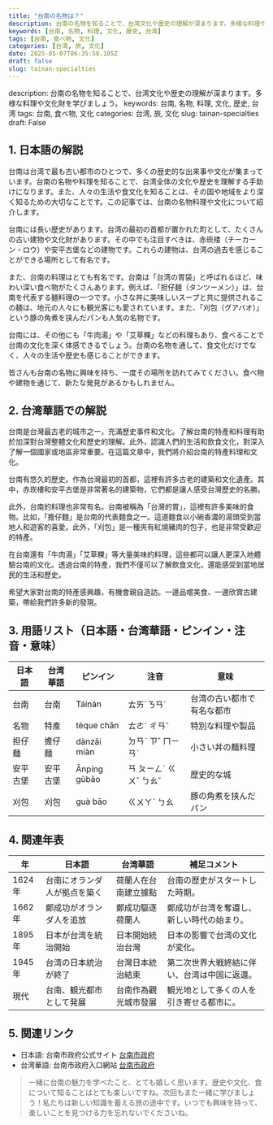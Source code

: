 ```yaml
---
title: "台南の名物は？"
description: 台南の名物を知ることで、台湾文化や歴史の理解が深まります。多様な料理や文化財を学びましょう。
keywords: [台南, 名物, 料理, 文化, 歴史, 台湾]
tags: [台南, 食べ物, 文化]
categories: [台湾, 旅, 文化]
date: 2025-05-07T06:35:58.105Z
draft: false
slug: tainan-specialties
---
```


description: 台南の名物を知ることで、台湾文化や歴史の理解が深まります。多様な料理や文化財を学びましょう。
keywords: 台南, 名物, 料理, 文化, 歴史, 台湾
tags: 台南, 食べ物, 文化
categories: 台湾, 旅, 文化
slug: tainan-specialties
draft: False

## 1. 日本語の解説

台南は台湾で最も古い都市のひとつで、多くの歴史的な出来事や文化が集まっています。台南の名物や料理を知ることで、台湾全体の文化や歴史を理解する手助けになります。また、人々の生活や食文化を知ることは、その国や地域をより深く知るための大切なことです。この記事では、台南の名物料理や文化について紹介します。

台南には長い歴史があります。台湾の最初の首都が置かれた町として、たくさんの古い建物や文化財があります。その中でも注目すべきは、赤崁楼（チーカーン・ロウ）や安平古堡などの建物です。これらの建物は、台湾の過去を感じることができる場所として有名です。

また、台南の料理はとても有名です。台南は「台湾の胃袋」と呼ばれるほど、味わい深い食べ物がたくさんあります。例えば、「担仔麺（タンツーメン）」は、台南を代表する麺料理の一つです。小さな丼に美味しいスープと共に提供されるこの麺は、地元の人々にも観光客にも愛されています。また、「刈包（グアバオ）」という豚の角煮を挟んだパンも人気の名物です。

台南には、その他にも「牛肉湯」や「艾草粿」などの料理もあり、食べることで台南の文化を深く体感できるでしょう。台南の名物を通して、食文化だけでなく、人々の生活や歴史も感じることができます。

皆さんも台南の名物に興味を持ち、一度その場所を訪れてみてください。食べ物や建物を通じて、新たな発見があるかもしれません。

## 2. 台湾華語での解説

台南是台灣最古老的城市之一，充滿歷史事件和文化。了解台南的特產和料理有助於加深對台灣整體文化和歷史的理解。此外，認識人們的生活和飲食文化，對深入了解一個國家或地區非常重要。在這篇文章中，我們將介紹台南的特產料理和文化。

台南有悠久的歷史。作為台灣最初的首都，這裡有許多古老的建築和文化遺產。其中，赤崁樓和安平古堡是非常著名的建築物，它們都是讓人感受台灣歷史的名勝。

此外，台南的料理也非常有名。台南被稱為「台灣的胃」，這裡有許多美味的食物。比如，「擔仔麵」是台南的代表麵食之一。這道麵食以小碗香濃的湯頭受到當地人和遊客的喜愛。此外，「刈包」是一種夾有紅燒豬肉的包子，也是非常受歡迎的特產。

在台南還有「牛肉湯」「艾草粿」等大量美味的料理，這些都可以讓人更深入地體驗台南的文化。透過台南的特產，我們不僅可以了解飲食文化，還能感受到當地居民的生活和歷史。

希望大家對台南的特產感興趣，有機會親自造訪。一邊品嚐美食、一邊欣賞古建築，帶給我們許多新的發現。

## 3. 用語リスト（日本語・台湾華語・ピンイン・注音・意味）

| 日本語  | 台湾華語 | ピンイン    | 注音    | 意味                          |
|---------|----------|-------------|---------|-------------------------------|
| 台南   | 台南     | Táinán      | ㄊㄞˊㄋㄢˊ   | 台湾の古い都市で有名な都市         |
| 名物   | 特產     | tèque chǎn  | ㄊㄜˋ ㄔㄢˇ | 特別な料理や製品               |
| 担仔麺  | 擔仔麵   | dànzǎi miàn | ㄉㄢˋ ㄗˇ ㄇㄧㄢˋ | 小さい丼の麺料理              |
| 安平古堡| 安平古堡 | Ānpíng gǔbǎo| ㄢ ㄆㄧㄥˊ ㄍㄨˇ ㄅㄠˇ | 歴史的な城                    |
| 刈包   | 刈包     | guà bāo    | ㄍㄨㄚˋ ㄅㄠ  | 豚の角煮を挟んだパン             |

## 4. 関連年表

| 年        | 日本語                      | 台湾華語             | 補足コメント                                              |
|-----------|---------------------------|--------------------|----------------------------------------------------------|
| 1624年    | 台南にオランダ人が拠点を築く  | 荷蘭人在台南建立據點  | 台南の歴史がスタートした時期。                          |
| 1662年    | 鄭成功がオランダ人を追放    | 鄭成功驅逐荷蘭人    | 鄭成功が台湾を奪還し、新しい時代の始まり。            |
| 1895年    | 日本が台湾を統治開始      | 日本開始統治台灣      | 日本の影響で台湾の文化が変化。                        |
| 1945年    | 台湾の日本統治が終了      | 台灣日本統治結束      | 第二次世界大戦終結に伴い、台湾は中国に返還。          |
| 現代      | 台南、観光都市として発展   | 台南作為觀光城市發展 | 観光地として多くの人を引き寄せる都市に。             |

## 5. 関連リンク

- 日本語: 台南市政府公式サイト [台南市政府](https://www.tainan.gov.tw/)
- 台湾華語: 台南市政府入口網站 [台南市政府](https://www.tainan.gov.tw/)

> 一緒に台南の魅力を学べたこと、とても嬉しく思います。歴史や文化、食について知ることはとても楽しいですね。次回もまた一緒に学びましょう！私たちは新しい知識を蓄える旅の途中です。いつでも興味を持って、楽しいことを見つける力を忘れないでくださいね。